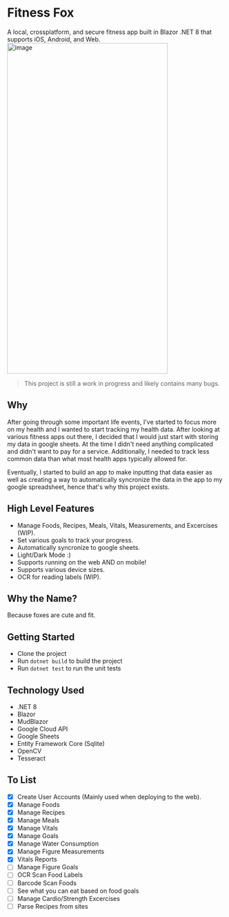 # Fitness Fox
A local, crossplatform, and secure fitness app built in Blazor .NET 8 that supports iOS, Android, and Web.
<img width="372" height="764" alt="image" src="https://github.com/user-attachments/assets/0fd7fd00-2e9a-4c65-a409-1972c10ed06e" />

> This project is still a work in progress and likely contains many bugs.

## Why
After going through some important life events, I've started to focus more on my health and I wanted to start tracking my health data. After looking at various fitness apps out there, I decided that I would just start with storing my data in google sheets. At the time I didn't need anything complicated and didn't want to pay for a service. Additionally, I needed to track less common data than what most health apps typically allowed for. 

Eventually, I started to build an app to make inputting that data easier as well as creating a way to automatically syncronize the data in the app to my google spreadsheet, hence that's why this project exists.

## High Level Features
- Manage Foods, Recipes, Meals, Vitals, Measurements, and Excercises (WIP).
- Set various goals to track your progress.
- Automatically syncronize to google sheets.
- Light/Dark Mode :)
- Supports running on the web AND on mobile!
- Supports various device sizes.
- OCR for reading labels (WIP).

## Why the Name?
Because foxes are cute and fit.

## Getting Started
- Clone the project
- Run `dotnet build` to build the project
- Run `dotnet test` to run the unit tests

## Technology Used
- .NET 8
- Blazor
- MudBlazor
- Google Cloud API
- Google Sheets
- Entity Framework Core (Sqlite)
- OpenCV
- Tesseract

## To List
- [x] Create User Accounts (Mainly used when deploying to the web).
- [x] Manage Foods
- [x] Manage Recipes
- [x] Manage Meals
- [x] Manage Vitals
- [x] Manage Goals
- [x] Manage Water Consumption
- [x] Manage Figure Measurements
- [x] Vitals Reports
- [ ] Manage Figure Goals
- [ ] OCR Scan Food Labels
- [ ] Barcode Scan Foods
- [ ] See what you can eat based on food goals
- [ ] Manage Cardio/Strength Excercises
- [ ] Parse Recipes from sites
